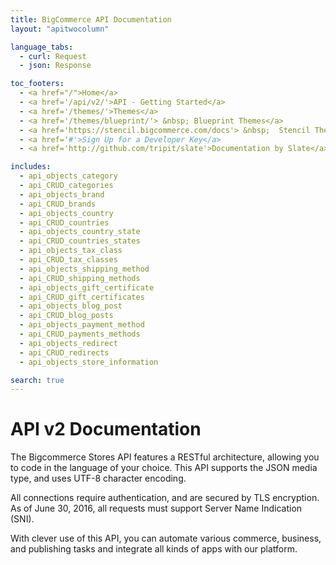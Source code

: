 ```yaml
---
title: BigCommerce API Documentation
layout: "apitwocolumn"

language_tabs:
  - curl: Request
  - json: Response

toc_footers:
  - <a href="/">Home</a>
  - <a href='/api/v2/'>API - Getting Started</a>
  - <a href='/themes/'>Themes</a>
  - <a href='/themes/blueprint/'> &nbsp; Blueprint Themes</a>
  - <a href='https://stencil.bigcommerce.com/docs'> &nbsp;  Stencil Themes</a>
  - <a href='#'>Sign Up for a Developer Key</a>
  - <a href='http://github.com/tripit/slate'>Documentation by Slate</a>

includes:
  - api_objects_category
  - api_CRUD_categories
  - api_objects_brand
  - api_CRUD_brands
  - api_objects_country
  - api_CRUD_countries
  - api_objects_country_state
  - api_CRUD_countries_states
  - api_objects_tax_class
  - api_CRUD_tax_classes
  - api_objects_shipping_method
  - api_CRUD_shipping_methods
  - api_objects_gift_certificate
  - api_CRUD_gift_certificates
  - api_objects_blog_post
  - api_CRUD_blog_posts
  - api_objects_payment_method
  - api_CRUD_payments_methods
  - api_objects_redirect
  - api_CRUD_redirects
  - api_objects_store_information

search: true
---
```


# API v2 Documentation

The Bigcommerce Stores API features a RESTful architecture, allowing you to code in the language of your choice. This API supports the JSON media type, and uses UTF-8 character encoding.

All connections require authentication, and are secured by TLS encryption. As of June 30, 2016, all requests must support Server Name Indication (SNI).

With clever use of this API, you can automate various commerce, business, and publishing tasks and integrate all kinds of apps with our platform.

